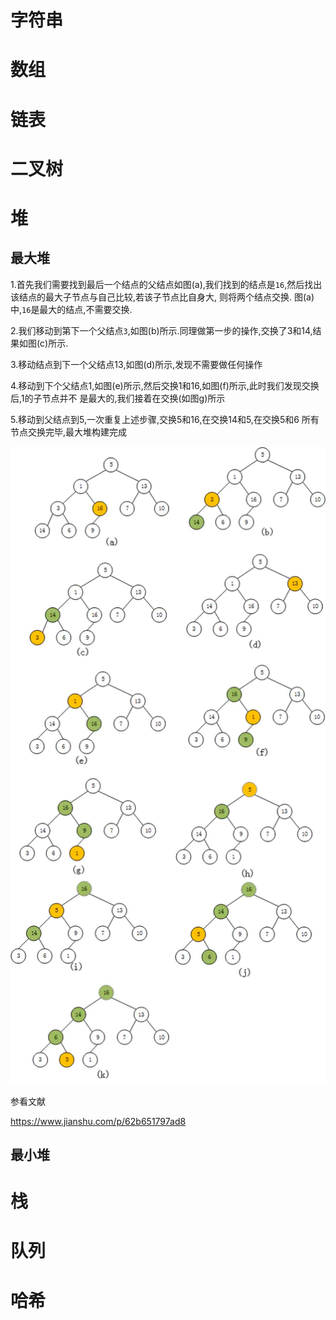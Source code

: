 # 字符串

# 数组

# 链表

# 二叉树

# 堆

## 最大堆

1.首先我们需要找到最后一个结点的父结点如图(a),我们找到的结点是`16`,然后找出该结点的最大子节点与自己比较,若该子节点比自身大, 则将两个结点交换.      图(a)中,`16`是最大的结点,不需要交换.

2.我们移动到第下一个父结点`3`,如图(b)所示.同理做第一步的操作,交换了3和14,结果如图(c)所示.

3.移动结点到下一个父结点13,如图(d)所示,发现不需要做任何操作

4.移动到下个父结点1,如图(e)所示,然后交换1和16,如图(f)所示,此时我们发现交换后,1的子节点并不  是最大的,我们接着在交换(如图g)所示

5.移动到父结点到5,一次重复上述步骤,交换5和16,在交换14和5,在交换5和6
   所有节点交换完毕,最大堆构建完成

![img](img/1539105-fa2e56df1f6334d6.png)

参看文献

https://www.jianshu.com/p/62b651797ad8



## 最小堆











# 栈

# 队列

# 哈希